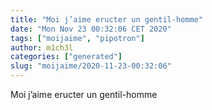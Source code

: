 ```yaml
---
title: "Moi j’aime eructer un gentil-homme"
date: "Mon Nov 23 00:32:06 CET 2020"
tags: ["moijaime", "pipotron"]
author: m1ch3l
categories: ["generated"]
slug: "moijaime/2020-11-23-00:32:06"
---
```


Moi j’aime eructer un gentil-homme
